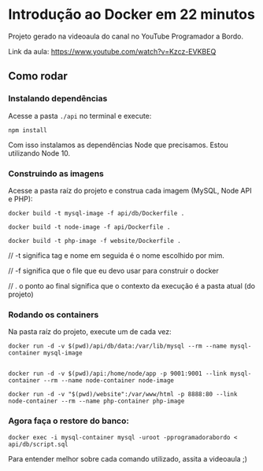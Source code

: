 # Introdução ao Docker em 22 minutos

Projeto gerado na videoaula do canal no YouTube Programador a Bordo.

Link da aula:
https://www.youtube.com/watch?v=Kzcz-EVKBEQ

## Como rodar

### Instalando dependências
Acesse a pasta `./api` no terminal e execute:
```
npm install
```

Com isso instalamos as dependências Node que precisamos. Estou utilizando Node 10.

### Construindo as imagens

Acesse a pasta raíz do projeto e construa cada imagem (MySQL, Node API e PHP):

```
docker build -t mysql-image -f api/db/Dockerfile .
```
```
docker build -t node-image -f api/Dockerfile .
```
```
docker build -t php-image -f website/Dockerfile .
```
// -t significa tag e nome em seguida é o nome escolhido por mim.

// -f significa que o file que eu devo usar para construir o docker

// . o ponto ao final significa que o contexto da execução é a pasta atual (do projeto)

### Rodando os containers
Na pasta raíz do projeto, execute um de cada vez:

```
docker run -d -v $(pwd)/api/db/data:/var/lib/mysql --rm --name mysql-container mysql-image
```
```

docker run -d -v $(pwd)/api:/home/node/app -p 9001:9001 --link mysql-container --rm --name node-container node-image
```
```
docker run -d -v "$(pwd)/website":/var/www/html -p 8888:80 --link node-container --rm --name php-container php-image
```

### Agora faça o restore do banco:
```
docker exec -i mysql-container mysql -uroot -pprogramadorabordo < api/db/script.sql
```


Para entender melhor sobre cada comando utilizado, assita a videoaula ;)